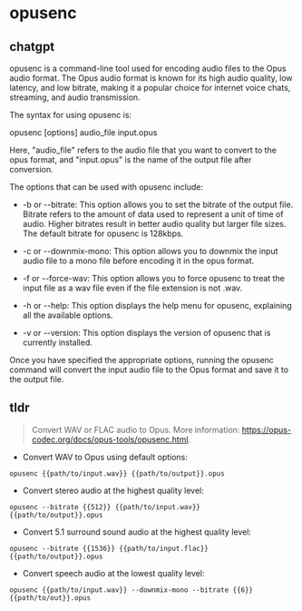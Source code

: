 # opusenc 
## chatgpt 
opusenc is a command-line tool used for encoding audio files to the Opus audio format. The Opus audio format is known for its high audio quality, low latency, and low bitrate, making it a popular choice for internet voice chats, streaming, and audio transmission.

The syntax for using opusenc is:

opusenc [options] audio_file input.opus

Here, "audio_file" refers to the audio file that you want to convert to the opus format, and "input.opus" is the name of the output file after conversion.

The options that can be used with opusenc include:

- -b or --bitrate: This option allows you to set the bitrate of the output file. Bitrate refers to the amount of data used to represent a unit of time of audio. Higher bitrates result in better audio quality but larger file sizes. The default bitrate for opusenc is 128kbps.

- -c or --downmix-mono: This option allows you to downmix the input audio file to a mono file before encoding it in the opus format.

- -f or --force-wav: This option allows you to force opusenc to treat the input file as a wav file even if the file extension is not .wav.

- -h or --help: This option displays the help menu for opusenc, explaining all the available options.

- -v or --version: This option displays the version of opusenc that is currently installed.

Once you have specified the appropriate options, running the opusenc command will convert the input audio file to the Opus format and save it to the output file. 

## tldr 
 
> Convert WAV or FLAC audio to Opus.
> More information: <https://opus-codec.org/docs/opus-tools/opusenc.html>.

- Convert WAV to Opus using default options:

`opusenc {{path/to/input.wav}} {{path/to/output}}.opus`

- Convert stereo audio at the highest quality level:

`opusenc --bitrate {{512}} {{path/to/input.wav}} {{path/to/output}}.opus`

- Convert 5.1 surround sound audio at the highest quality level:

`opusenc --bitrate {{1536}} {{path/to/input.flac}} {{path/to/output}}.opus`

- Convert speech audio at the lowest quality level:

`opusenc {{path/to/input.wav}} --downmix-mono --bitrate {{6}} {{path/to/out}}.opus`
